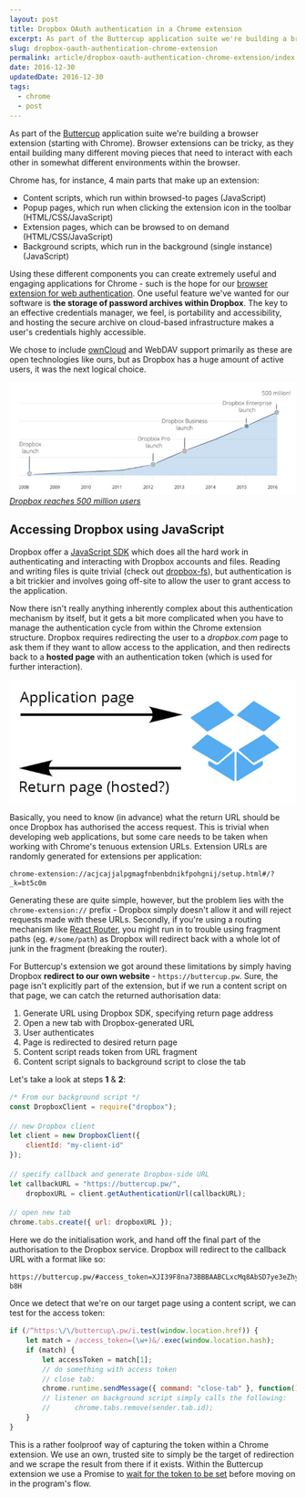 ```yaml
---
layout: post
title: Dropbox OAuth authentication in a Chrome extension
excerpt: As part of the Buttercup application suite we're building a browser extension (starting with Chrome). Browser extensions can be tricky, as they entail building many different...
slug: dropbox-oauth-authentication-chrome-extension
permalink: article/dropbox-oauth-authentication-chrome-extension/index.html
date: 2016-12-30
updatedDate: 2016-12-30
tags:
  - chrome
  - post
---
```


As part of the [Buttercup](https://buttercup.pw) application suite we're building a browser extension (starting with Chrome). Browser extensions can be tricky, as they entail building many different moving pieces that need to interact with each other in somewhat different environments within the browser.

Chrome has, for instance, 4 main parts that make up an extension:

 * Content scripts, which run within browsed-to pages (JavaScript)
 * Popup pages, which run when clicking the extension icon in the toolbar (HTML/CSS/JavaScript)
 * Extension pages, which can be browsed to on demand (HTML/CSS/JavaScript)
 * Background scripts, which run in the background (single instance) (JavaScript)

Using these different components you can create extremely useful and engaging applications for Chrome - such is the hope for our [browser extension for web authentication](https://github.com/buttercup-pw/buttercup-browser-extension). One useful feature we've wanted for our software is **the storage of password archives within Dropbox**. The key to an effective credentials manager, we feel, is portability and accessibility, and hosting the secure archive on cloud-based infrastructure makes a user's credentials highly accessible.

We chose to include [ownCloud](https://owncloud.org/) and WebDAV support primarily as these are open technologies like ours, but as Dropbox has a huge amount of active users, it was the next logical choice.

![Dropbox reaches 500 million users](dropbox-stats.jpg)
[_Dropbox reaches 500 million users_](https://blogs.dropbox.com/dropbox/2016/03/500-million/)

## Accessing Dropbox using JavaScript
Dropbox offer a [JavaScript SDK](https://github.com/dropbox/dropbox-sdk-js) which does all the hard work in authenticating and interacting with Dropbox accounts and files. Reading and writing files is quite trivial (check out [dropbox-fs](https://github.com/sallar/dropbox-fs)), but authentication is a bit trickier and involves going off-site to allow the user to grant access to the application.

Now there isn't really anything inherently complex about this authentication mechanism by itself, but it gets a bit more complicated when you have to manage the authentication cycle from within the Chrome extension structure. Dropbox requires redirecting the user to a _dropbox.com_ page to ask them if they want to allow access to the application, and then redirects back to a **hosted page** with an authentication token (which is used for further interaction).

![Dropbox authentication](dropbox-auth.jpg)

Basically, you need to know (in advance) what the return URL should be once Dropbox has authorised the access request. This is trivial when developing web applications, but some care needs to be taken when working with Chrome's tenuous extension URLs. Extension URLs are randomly generated for extensions per application:

```
chrome-extension://acjcajjalpgmagfnbenbdnikfpohgnij/setup.html#/?_k=bt5c0m
```

Generating these are quite simple, however, but the problem lies with the `chrome-extension://` prefix - Dropbox simply doesn't allow it and will reject requests made with these URLs. Secondly, if you're using a routing mechanism like [React Router](https://github.com/reacttraining/react-router), you might run in to trouble using fragment paths (eg. `#/some/path`) as Dropbox will redirect back with a whole lot of junk in the fragment (breaking the router).

For Buttercup's extension we got around these limitations by simply having Dropbox **redirect to our own website** - `https://buttercup.pw`. Sure, the page isn't explicitly part of the extension, but if we run a content script on that page, we can catch the returned authorisation data:

 1. Generate URL using Dropbox SDK, specifying return page address
 2. Open a new tab with Dropbox-generated URL
 3. User authenticates
 4. Page is redirected to desired return page
 5. Content script reads token from URL fragment
 6. Content script signals to background script to close the tab

Let's take a look at steps **1** & **2**:

```javascript
/* From our background script */
const DropboxClient = require("dropbox");

// new Dropbox client
let client = new DropboxClient({
    clientId: "my-client-id"
});

// specify callback and generate Dropbox-side URL
let callbackURL = "https://buttercup.pw/",
    dropboxURL = client.getAuthenticationUrl(callbackURL);

// open new tab
chrome.tabs.create({ url: dropboxURL });
```

Here we do the initialisation work, and hand off the final part of the authorisation to the Dropbox service. Dropbox will redirect to the callback URL with a format like so:

```
https://buttercup.pw/#access_token=XJI39F8na73BBBAABCLxcMq8AbSD7ye3eZhykesdficj90Kn7Qc4x8hj324cH8EW&token_type=bearer&uid=999999&account_id=dof98CjSAD0bnd8VaUkmqvsSDKJe82CJqXGyXC-b8H
```

Once we detect that we're on our target page using a content script, we can test for the access token:

```javascript
if (/^https:\/\/buttercup\.pw/i.test(window.location.href)) {
    let match = /access_token=(\w+)&/.exec(window.location.hash);
    if (match) {
        let accessToken = match[1];
        // do something with access token
        // close tab:
        chrome.runtime.sendMessage({ command: "close-tab" }, function() {});
        // listener on background script simply calls the following:
        //      chrome.tabs.remove(sender.tab.id);
    }
}
```

This is a rather foolproof way of capturing the token within a Chrome extension. We use an own, trusted site to simply be the target of redirection and we scrape the result from there if it exists. Within the Buttercup extension we use a Promise to [wait for the token to be set](https://github.com/buttercup-pw/buttercup-browser-extension/blob/bff76d78db7233485e8cd05b72f60abb64fc3781/source/background/DropboxAuthenticator.js#L29) before moving on in the program's flow.
